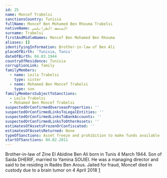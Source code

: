 ```yaml
---
id: 25
name: Moncef Trabelsi
sanctionsCountry: Tunisia
fullName: Moncef Ben Mohamed Ben Rhouma Trabelsi
nativeName: المنصف الطرابلسي
surname: Trabelsi
firstAndMidleNames: Moncef Ben Mohamed Ben Rhouma
aliases: []
identifyingInformation: Brother-in-law of Ben Ali
placeOfBirth: 'Tunisia, Tunis'
dateOfBirth: 04.03.1944
countryOfResidence: Tunisia
corruptionLink: family
familyMembers:
  - name: Leila Trabelsi
    type: sister
  - name: Mohamed Ben Moncef Trabelsi
    type: son
familyMembersSubjectToSanctions:
  - Leila Trabelsi
  - Mohamed Ben Moncef Trabelsi
suspectedOrConfirmedOverseasProperties: ''
suspectedOrConfirmedLinksToLegalEntities: ''
suspectedOrConfirmedLinksToBankAccounts: ''
suspectedOrConfirmedLinksToOtherAssets: ''
estimatesOfAssetsFrozenOrConfiscated: ''
estimatesOfAssetsReturned: None
typeOfSanctions: Asset freeze and prohibition to make funds available
startOfSanctions: 04.02.2011
---
```

Brother-in-law of Zine El Abidine Ben Ali born in Tunis 4 March 1944. Son of 
Saida DHERIF, married to Yamina SOUIEI. He was a managing director and said to 
be residing in Radès Ben Arous. Jailed for fraud, Moncef died in custody due to 
a brain tumor on 4 April 2018 
[1](http://english.alarabiya.net/en/News/africa/2013/04/05/Moncef-Trabelsi-brother-in-law-of-Tunisia-s-Ben-Ali-dies-in-jail.html)
